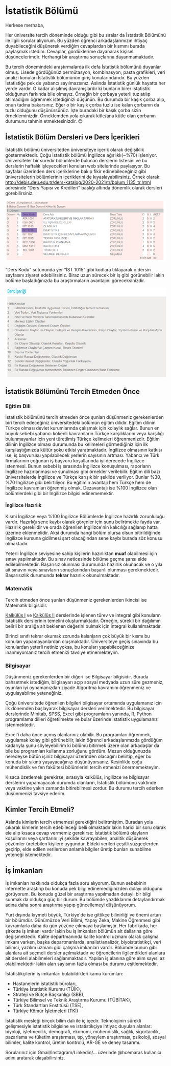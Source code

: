 # İstatistik Bölümü
Herkese merhaba,

Her üniversite tercih döneminde olduğu gibi bu sıralar da İstatistik Bölümünü ile ilgili sorular alıyorum. Bu yüzden öğrenci arkadaşlarımızın ihtiyaç duyabileceğini düşünerek verdiğim cevaplardan bir kısmını burada paylaşmak istedim. Cevaplar, gördüklerime dayanarak kişisel düşüncelerimdir. Herhangi bir araştırma sonuçlarına dayanmamaktadır.

Bu tercih dönemindeki araştırmalarda ilk defa İstatistik bölümünü duyanlar olmuş. Lisede gördüğünüz permütasyon, kombinasyon, pasta grafikleri, veri analizi konuları İstatistik bölümünün giriş konularındandır. Bu yüzden İstatistiğe pek de yabancı sayılmazsınız. Aslında İstatistik günlük hayatta her yerde vardır. O kadar alışılmış davranışlardır ki bunların birer istatistik olduğunun farkında bile olmayız. Örneğin bir çorbaya yeterli tuz atılıp atılmadığını öğrenmek istediğinizi düşünün. Bu durumda bir kaşık çorba alıp, onun tadına bakarsınız. Eğer o bir kaşık çorba tuzlu ise kalan çorbanın da tuzlu olduğunu düşünürsünüz. İşte buradaki bir kaşık çorba sizin örnekleminizdir. Örneklemden yola çıkarak kitle/ana kütle olan çorbanın durumunu tahmin etmektesinizdir. 😊

## İstatistik Bölüm Dersleri ve Ders İçerikleri

İstatistik bölümü üniversiteden üniversiteye içerik olarak değişiklik göstermektedir. Çoğu İstatistik bölümü İngilizce ağırlıklı(~%70) işleniyor. Üniversiteler bir süredir bölümlerde bulunan derslerin listesini ve bu derslerin haftalık işleyecekleri konuları web sitelerinde paylaşıyor. Bu sayfalar üzerinden ders içeriklerine bakıp fikir edinebileceğiniz gibi üniversitelerin bölümlerinin içeriklerini de kıyaslayabilirsiniz. Örnek olarak: http://debis.deu.edu.tr/ders-katalog/2020-2021/tr/bolum_1135_tr.html adresinde “Ders Yapısı ve Kredileri” başlığı altında dönemlik olarak dersleri görebilirsiniz.

![donem_1](donem_1.PNG)

 “Ders Kodu” sütununda yer “İST 1015” gibi kodlara tıklayarak o dersin sayfasını ziyaret edebilirsiniz. Biraz uzun sürecek bir iş gibi görünebilir lakin bölüme başladığınızda bu araştırmaların avantajını göreceksinizdir.

![ders_icerigi](ders_icerigi.PNG)

## İstatistik Bölümünü Tercih Etmeden Önce 

### Eğitim Dili

İstatistik bölümünü tercih etmeden önce şunları düşünmeniz gerekenlerden biri tercih edeceğiniz üniversitedeki bölümün eğitim dilidir. Eğitim dilinin Türkçe olması devlet kurumlarında çalışmak için kolaylık sağlar. Bunun en büyük sebebi yabancı kökenli kavramların Türkçe karşılıklarını veya karşılığı bulunmayanlar için yeni türetilmiş Türkçe kelimeleri öğrenmenizdir. Eğitim dilinin İngilizce olması durumunda bu kelimeleri görmediğiniz için ilk karşılaştığınızda kültür şoku etkisi yaratmaktadır. İngilizce olmasının katkısı ise, iş başvurusu yapılabilecek yerlerin sayısının artması. Yabancı ve Türk firmalarının çoğunun iş başvuru koşullarında iyi derecede İngilizce istenmesi. Bunun sebebi iş sırasında İngilizce konuşulması, raporların İngilizce hazırlanması ve sunulması gibi örnekler verilebilir. Eğitim dili bazı üniversitelerde İngilizce ve Türkçe karışık bir şekilde veriliyor. Bunlar %30, %70 İngilizce gibi belirtiliyor. Bu eğitimin avantajı hem Türkçe hem de İngilizce kavramları öğrenmiş olmak. Dezavantajı ise %100 İngilizce olan bölümlerdeki gibi bir İngilizce bilgisi edinememektir.

#### İngilizce Hazırlık

Kısmi İngilizce veya %100 İngilizce Bölümlerde İngilizce hazırlık zorunluluğu vardır. Hazırlığı sene kaybı olarak görenler için şunu belirtmekte fayda var. Hazırlık gereklidir ve orada öğrenilen İngilizce'nin kalıcılığı sağlanıp hatta üzerine eklenmelidir. Aksi durumda hangi bölüm olursa olsun bitirildiğinde İngilizce kursuna gidilmesi şart olacağından sene kaybı burada söz konusu olmaktadır.

Yeterli İngilizce seviyesine sahip kişilerin hazırlıktan **muaf** olabilmesi için sınav yapılmaktadır. Bu sınav neticesinde bölüme geçme şansı elde edilebilmektedir. Başarısız olunması durumunda hazırlık okunacak ve o yıla ait sınavın veya sınavların sonuçlarından başarılı olunması gerekmektedir. Başarısızlık durumunda **tekrar** hazırlık okunulmaktadır. 

### Matematik

Tercih etmeden önce şunları düşünmeniz gerekenlerden ikincisi ise Matematik bilgisidir. 

[Kalkülüs I](http://debis.deu.edu.tr/ders-katalog/2020-2021/tr/tr_1135_1135_563.html) ve [Kalkülüs II](http://debis.deu.edu.tr/ders-katalog/2020-2021/tr/tr_1135_1135_566.html) derslerinde işlenen türev ve integral gibi konuların İstatistik derslerinin temelini oluşturmaktadır. Örneğin, sürekli bir dağılımın belirli bir aralığa ait beklenen değerini bulmak için integral kullanılmaktadır. 

Birinci sınıfı tekrar okumak zorunda kalanların çok büyük bir kısmı bu konuları yapamayanlardan oluşmaktadır. Üniversiteye geçiş sınavında bu konulardan yeterli netiniz yoksa, bu konuları yapabileceğinize inanmıyorsanız tercih etmenizi tavsiye etmemekteyim.

### Bilgisayar

Düşünmeniz gerekenlerden bir diğeri ise Bilgisayar bilgisidir. Burada bahsetmek istediğim, bilgisayarı açıp sosyal medyada uzun süre gezmeniz, oyunları iyi oynamanızdan ziyade Algoritma kavramını öğrenmeniz ve uygulayabilme yeteneğiniz. 

Çoğu üniversitede öğrenilen bilgileri bilgisayar ortamında uygulamanız için ilk dönemden başlayarak bilgisayar dersleri verilmektedir. Bu bilgisayar derslerinde Minitab, SPSS, Excel gibi programların yanında, R, Python programlama dilleri öğretilmekte ve bular üzerinde istatistik uygulamanız istenmektedir.

Excel'i daha önce açmış olanlarınız olabilir. Bu programları öğrenmek, uygulamak kolay gibi görünebilir, lakin öğrenci arkadaşlarımızda gördüğüm kadarıyla şunu söyleyebilirim ki bölümü bitirmek üzere olan arkadaşlar da bile bu programları kullanma zorluğunu gördüm. Mezun olduğunuzda neredeyse bütün işiniz bilgisayar üzerinden olacağını belirtip, eğer bu konuda bir sıkıntı yaşayacağınızı düşünüyorsanız. Kesinlikle çoğu mühendislik ve fen fakültesi bölümlerini tercih etmenizi önermemekteyim. 

 Kısaca özetlemek gerekirse, sırasıyla kalkülüs, ingilizce ve bilgisayar derslerini yapamayacak durumda olanların, İstatistik bölümünü vaktinde veya vaktine yakın zamanda bitirebilmesi zordur. Bu durumu tercih ederken düşünmenizi tavsiye ederim.

## Kimler Tercih Etmeli?

Aslında kimlerin tercih etmemesi gerektiğini belirtmiştim. Buradan yola çıkarak kimlerin tercih edebileceği belli olmaktadır lakin harici bir soru olarak ele alıp kısaca cevap vermemiz gerekirse: İstatistik bölümü olayların koşullarını veya şartlarını iyi şekilde kavrayabilen, analitik düşünerek çözümler üretebilen kişilere uygundur. Eldeki verileri çeşitli süzgeçlerden geçirip, elde edilen verilerden anlamlı bilgiler üretip bunları sunabilme yeteneği istemektedir.

## İş İmkanları

İş imkanları hakkında oldukça fazla soru alıyorum. Bunun sebebinin internette araştırıp bu konuda pek bilgi edinemediğinizden dolayı olduğunu görüyorum. Bu konuda güzel bir araştırma yapılmadan detaylı bir bilgi sunmak da oldukça güç bir durum. Bu bölümde yazdıklarımı detaylandırmak adına daha sonra araştırma yapıp güncellemeyi düşünüyorum. 

Yurt dışında kıymeti büyük, Türkiye'de ise gittikçe bilinirliği ve önemi artan bir bölümdür. Günümüzde Veri Bilimi, Yapay Zeka, Makine Öğrenmesi gibi kavramlarla daha da gün yüzüne çıkmaya başlamıştır. Her fabrikada, her şirkette iş imkanı vardır lakin bu iş imkanları bölümün alt dallarına göre değişmektedir. Kalite departmanında kalite kontrol uzmanı olarak çalışma imkanı varken, başka departmanlarda, analist/analizör, biyoistatistikçi, veri bilimci, yazılım uzmanı gibi çalışma imkanları vardır. Bölümde bunun gibi alanlara ait seçmeli dersler açılmaktadır ve öğrencilerin ilgilendikleri alanlara ait dersleri alabilmeleri sağlanmaktadır. Yapılan iş alanına göre alım sayısı az olabilmektedir lakin alan sayısının fazla olması bu durumu eşitlemektedir.

 İstatistikçilerin iş imkanları bulabildikleri kamu kurumları:

- Hastanelerin istatistik büroları,
- Türkiye İstatistik Kurumu (TÜİK), 
- Strateji ve Bütçe Başkanlığı (SBB), 
- Türkiye Bilimsel ve Teknik Araştırma Kurumu (TÜBİTAK), 
- Türk Standartları Enstitüsü (TSE), 
- Türkiye Kömür İşletmeleri (TKİ) 

İstatistik mesleği birçok bilim dalı ile iç içedir. Teknolojinin sürekli gelişmesiyle istatistik bilgisine ve istatistikçiye ihtiyaç duyulan alanlar: biyoloji, işletmecilik, demografi, ekonomi, mühendislik, sağlık, sigortacılık, pazarlama ve tüketim araştırması, tıp, yöneylem araştırması, psikoloji, sosyal bilimler, kalite kontrol, üretim kontrolü, AR-GE ve deney tasarımı.

Sorularınız için Gmail/Instagram/Linkedin/... üzerinde @hcemaras kullanıcı adını aratarak ulaşabilirsiniz.
